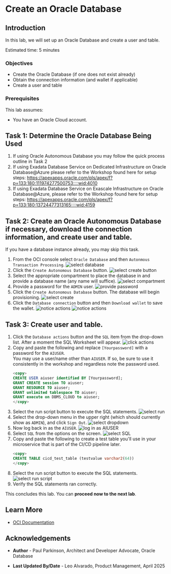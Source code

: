 # Create an Oracle Database

## Introduction

In this lab, we will set up an Oracle Database and create a user and table.

Estimated time: 5 minutes

### Objectives

* Create the Oracle Database (if one does not exist already)
* Obtain the connection information (and wallet if applicable)
* Create a user and table

### Prerequisites

This lab assumes:

* You have an Oracle Cloud account.

## Task 1: Determine the Oracle Database Being Used

   1. If using Oracle Autonomous Database you may follow the quick process outline in Task 2
   2. If using Exadata Database Service on Dedicated Infrastructure on Oracle Database@Azure please refer to the Workshop found here for setup steps: https://apexapps.oracle.com/pls/apex/f?p=133:180:111974277500753::::wid:4010
   3. If using Exadata Database Service on Exascale Infrastructure on Oracle Database@Azure, please refer to the Workshop found here for setup steps: https://apexapps.oracle.com/pls/apex/f?p=133:180:13724477313165::::wid:4159

## Task 2: Create an Oracle Autonomous Database if necessary, download the connection information, and create user and table.

   If you have a database instance already, you may skip this task.

   1. From the OCI console select `Oracle Database` and then `Autonmous Transaction Processing`.
      ![select database](./images/databasesetup1.png " ")
   2. Click the `Create Autonomous Database` button.
      ![select create button](./images/databasesetup2.png " ")
   3. Select the appropriate compartment to place the database in and provide a database name (any name will suffice).
      ![select compartment](./images/databasesetup4.png " ")
   4. Provide a password for the `ADMIN` user.
      ![provide password](./images/databasesetup5.png " ")
   5. Click the `Create Autonomous Database` button. The database will begin provisioning.
      ![select create](./images/databasesetup6.png " " )
   6. Click the `Database connection` button and then `Download wallet` to save the wallet.
      ![notice actions](./images/databaseconnectionbutton.png " ")
      ![notice actions](./images/downloadwallet.png " ")

## Task 3: Create user and table.

   1. Click the `Database actions` button and the `SQL` item from the drop-down list. After a moment the SQL Worksheet will appear.
      ![click actions](./images/databasesetup9.png " ")
   2. Copy and paste the following and replace `[Yourpassword]` with a password for the `AIUSER`.  
      You may use a user/name other than `AIUSER`. If so, be sure to use it consistently in the workshop and regardless note the password used.
      ```sql
      <copy>
      CREATE USER aiuser identified BY [Yourpassword];
      GRANT CREATE session TO aiuser;
      GRANT RESOURCE TO aiuser;
      GRANT unlimited tablespace TO aiuser;
      GRANT execute on DBMS_CLOUD to aiuser;
      </copy>
      ```
   3. Select the run script button to execute the SQL statements.
      ![select run](./images/runscriptbutton.png " ")
   4. Select the drop-down menu in the upper right (which should currently show as `ADMIN`), and click `Sign Out`.
      ![select dropdown](./images/databaseinit6.png " ")
   5. Now log back in as the `AIUSER`.
      ![log in as AIUSER](./images/databaseinit7.png " ")
   6. Select `SQL` from the options on the screen.
      ![select SQL](./images/databaseinit8.png " ")
   7. Copy and paste the following to create a test table you'll use in your microservice that is part of the CI/CD pipeline later.
       ```sql
       <copy>
       CREATE TABLE cicd_test_table (testvalue varchar2(64))
       </copy>
       ```
   8. Select the run script button to execute the SQL statements.
      ![select run script](./images/runscriptbutton.png " ")
   9. Verify the SQL statements ran correctly. 

This concludes this lab. You can **proceed now to the next lab**.
   
## Learn More

* [OCI Documentation](https://docs.oracle.com/en-us/iaas/Content/home.htm)
 
## Acknowledgements

* **Author** - Paul Parkinson, Architect and Developer Advocate, Oracle Database

* **Last Updated By/Date** - Leo Alvarado, Product Management, April 2025